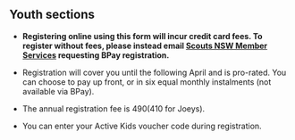 ## Youth sections

- **Registering online using this form will incur credit card fees.
  To register without fees, please instead email
  [Scouts NSW Member Services][mailto] requesting BPay registration.**

- Registration will cover you until the following April and is
  pro-rated. You can choose to pay up front, or in six equal monthly
  instalments (not available via BPay).

- The annual registration fee is $490 ($410 for Joeys).

- You can enter your Active Kids voucher code during registration.

[mailto]: mailto:memberservices@nsw.scouts.com.au
